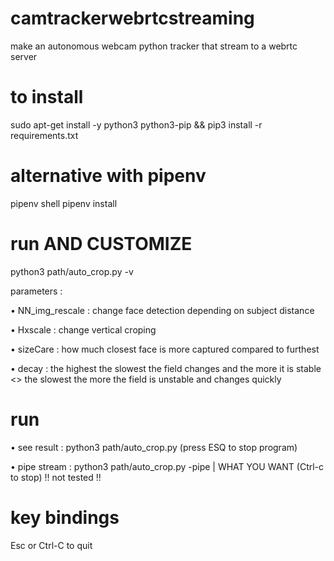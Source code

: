 # camtrackerwebrtcstreaming
make an autonomous webcam python tracker that stream to a webrtc server

# to install
sudo apt-get install -y python3 python3-pip && pip3 install -r requirements.txt
# alternative with pipenv
pipenv shell
pipenv install


# run AND CUSTOMIZE 
python3 path/auto_crop.py -v

parameters :

• NN_img_rescale : change face detection depending on subject distance

• Hxscale : change vertical croping

• sizeCare : how much closest face is more captured compared to furthest 

• decay : the highest the slowest the field changes and the more it is stable <> the slowest the more the field is unstable and changes quickly 

# run 
• see result : python3 path/auto_crop.py (press ESQ to stop program)

• pipe stream : python3 path/auto_crop.py -pipe | WHAT YOU WANT (Ctrl-c to stop) !! not tested !!


# key bindings
Esc or Ctrl-C to quit

